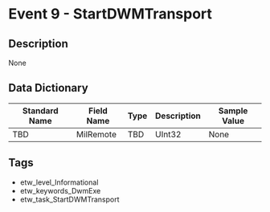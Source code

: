 # Event 9 - StartDWMTransport

## Description
None

## Data Dictionary
|Standard Name|Field Name|Type|Description|Sample Value|
|---|---|---|---|---|
|TBD|MilRemote|TBD|UInt32|None|None|

## Tags
* etw_level_Informational
* etw_keywords_DwmExe
* etw_task_StartDWMTransport
